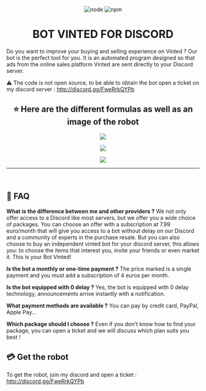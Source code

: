 <p align="center">
  <img alt="node" src="https://img.shields.io/node/v/discord.js?style=for-the-badge">
  <img alt="npm" src="https://img.shields.io/npm/v/discord.js?label=Discord.js&style=for-the-badge">
</p>

<h1 align="center">BOT VINTED FOR DISCORD</h1>

Do you want to improve your buying and selling experience on Vinted ? Our bot is the perfect tool for you. It is an automated program designed so that ads from the online sales platform Vinted are sent directly to your Discord server.

:warning: The code is not open source, to be able to obtain the bot open a ticket on my discord server : http://discord.gg/FweRrkQYPb

<h2 align="center">⭐ Here are the different formulas as well as an image of the robot</h2>
<p align="center">
  <img align="center" src="https://media.discordapp.net/attachments/817075211165106187/1197675997236056105/1.png?ex=65bc21b1&is=65a9acb1&hm=45479dbb6a58497d0d01ed60408424d2d7bbfb3a1348c94aed06ded057c2c9f3&=&format=webp&quality=lossless&width=1908&height=1194"></img>
</p>
<p align="center">
  <img align="center" src="https://media.discordapp.net/attachments/1197463068196753440/1197674689976344656/1.png?ex=65bc2079&is=65a9ab79&hm=f37eb274cbfedbce11a703cadcf327e55e0e0855ce270e7c3777e66fe2641e5b&=&format=webp&quality=lossless&width=1908&height=1194"></img>
</p>
<p align="center">
 <img src="https://media.discordapp.net/attachments/817075211165106187/1200084231536254976/Capture_decran_2024-01-25_a_15.26.03.png?ex=65c4e489&is=65b26f89&hm=822105ea1c9100f8db64af6d31a9e073dbade98a23d7692621ae90597cc5335c&=&format=webp&quality=lossless&width=1104&height=1194"></img>
 </p>
<hr>


<br>



## :dart: FAQ

**What is the difference between me and other providers ?**
We not only offer access to a Discord like most servers, but we offer you a wide choice of packages.
You can choose an offer with a subscription at 7.99 euro/month that will give you access to a bot without delay on our Discord and a community of experts in the purchase resale.
But you can also choose to buy an independent vinted bot for your discord server, this allows you: to choose the items that interest you, invite your friends or even market it. This is your Bot Vinted!

**Is the bot a monthly or one-time payment ?**
The price marked is a single payment and you must add a subscription of 4 euros per month.

**Is the bot equipped with 0 delay ?**
Yes, the bot is equipped with 0 delay technology, announcements arrive instantly with a notification.

**What payment methods are available ?**
You can pay by credit card, PayPal, Apple Pay...

**Which package should I choose ?**
Even if you don't know how to find your package, you can open a ticket and we will discuss which plan suits you best !

## 💳 Get the robot

To get the robot, join my discord and open a ticket : http://discord.gg/FweRrkQYPb
